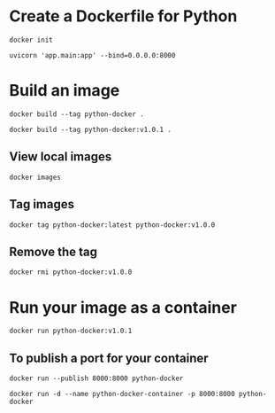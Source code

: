 # Create a Dockerfile for Python

`docker init`

`uvicorn 'app.main:app' --bind=0.0.0.0:8000`

# Build an image

`docker build --tag python-docker .`

`docker build --tag python-docker:v1.0.1 .`

## View local images

`docker images`

## Tag images

`docker tag python-docker:latest python-docker:v1.0.0`

## Remove the tag

`docker rmi python-docker:v1.0.0`

# Run your image as a container

`docker run python-docker:v1.0.1`

## To publish a port for your container

`docker run --publish 8000:8000 python-docker`

`docker run -d --name python-docker-container -p 8000:8000 python-docker`
